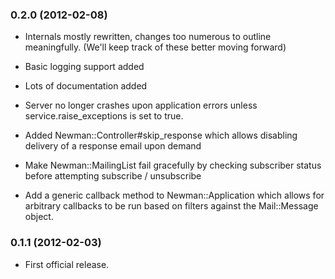 ### 0.2.0 (2012-02-08)

- Internals mostly rewritten, changes too numerous to outline meaningfully.
  (We'll keep track of these better moving forward)

- Basic logging support added

- Lots of documentation added

- Server no longer crashes upon application errors unless
  service.raise_exceptions is set to true.

- Added Newman::Controller#skip_response which allows disabling delivery of a response
  email upon demand

- Make Newman::MailingList fail gracefully by checking subscriber status before
  attempting subscribe / unsubscribe

- Add a generic callback method to Newman::Application which allows for arbitrary
  callbacks to be run based on filters against the Mail::Message object.

### 0.1.1 (2012-02-03)

- First official release.
